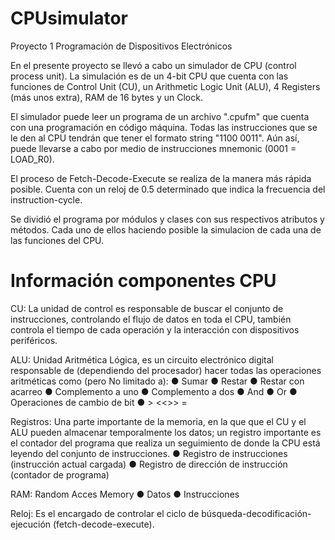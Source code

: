 # CPUsimulator
Proyecto 1 Programación de Dispositivos Electrónicos

En el presente proyecto se llevó a cabo un simulador de CPU (control process unit). La simulación es de un 4-bit CPU que cuenta con las funciones de Control Unit (CU), un Arithmetic Logic Unit (ALU), 4 Registers (más unos extra), RAM de 16 bytes y un Clock.

El simulador puede leer un programa de un archivo ".cpufm" que cuenta con una programación en código máquina. Todas las instrucciones que se le den al CPU tendrán que tener el formato string "1100 0011". Aún así, puede llevarse a cabo por medio de instrucciones mnemonic (0001 = LOAD_R0).

El proceso de Fetch-Decode-Execute se realiza de la manera más rápida posible. Cuenta con un reloj de 0.5 determinado que indica la frecuencia del instruction-cycle. 

Se dividió el programa por módulos y clases con sus respectivos atributos y métodos. Cada uno de ellos haciendo posible la simulacion de cada una de las funciones del CPU. 
 
 

# Información componentes CPU
CU: La unidad de control es responsable de buscar el conjunto de instrucciones, controlando el flujo de datos en toda el CPU, también controla el tiempo de cada operación y la interacción con dispositivos periféricos.

ALU: Unidad Aritmética Lógica, es un circuito electrónico digital responsable de (dependiendo del procesador) hacer todas las operaciones aritméticas como (pero No limitado a):
● Sumar
● Restar
● Restar con acarreo
● Complemento a uno
● Complemento a dos
● And
● Or
● Operaciones de cambio de bit
● > <<>> =

Registros: Una parte importante de la memoria, en la que que el CU y el ALU pueden almacenar temporalmente los datos; un registro importante es el contador del programa que realiza un seguimiento de donde la CPU está leyendo del conjunto de instrucciones.
● Registro de instrucciones (instrucción actual cargada)
● Registro de dirección de instrucción (contador de programa)

RAM: Random Acces Memory
● Datos
● Instrucciones

Reloj: Es el encargado de controlar el ciclo de búsqueda-decodificación-ejecución (fetch-decode-execute).
